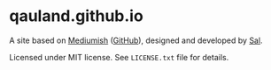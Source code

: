 # qauland.github.io

A site based on [Mediumish](https://bootstrapstarter.com/bootstrap-templates/template-mediumish-bootstrap-jekyll/) ([GitHub](https://github.com/wowthemesnet/mediumish-theme-jekyll)), designed and developed by [Sal](https://www.wowthemes.net).

Licensed under MIT license. See `LICENSE.txt` file for details.
